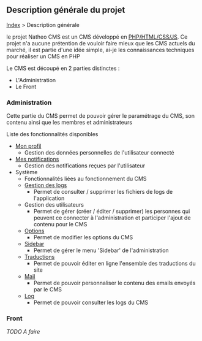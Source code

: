 ## Description générale du projet

[Index](../index.md) > Description générale

le projet Natheo CMS est un CMS développé en [PHP/HTML/CSS/JS][1]. 
Ce projet n'a aucune prétention de vouloir faire mieux que les CMS actuels du marché, il est partie d'une idée simple, ai-je les connaissances techniques pour réaliser un CMS en PHP

Le CMS est découpé en 2 parties distinctes :
- L'Administration
- Le Front

### Administration
Cette partie du CMS permet de pouvoir gérer le paramétrage du CMS, son contenu ainsi que les membres et administrateurs

Liste des fonctionnalités disponibles
* [Mon profil](Fonctionnelles/Administration/mon_profil.md)
  * Gestion des données personnelles de l'utilisateur connecté
* [Mes notifications](Fonctionnelles/Administration/Global/notifications.md)
  * Gestion des notifications reçues par l'utilisateur
* Système
  * Fonctionnalités liées au fonctionnement du CMS
  * [Gestion des logs](Fonctionnelles/Administration/System/log.md)
    * Permet de consulter / supprimer les fichiers de logs de l'application
  * Gestion des utilisateurs 
    * Permet de gérer (créer / éditer / supprimer) les personnes qui peuvent ce connecter à l'administration et participer l'ajout de contenu pour le CMS
  * [Options](Fonctionnelles/Administration/System/options_system.md)
    * Permet de modifier les options du CMS
  * [Sidebar](Fonctionnelles/Administration/System/sidebar.md)
    * Permet de gérer le menu 'Sidebar' de l'administration
  * [Traductions](Fonctionnelles/Administration/System/translation.md)
    * Permet de pouvoir éditer en ligne l'ensemble des traductions du site
  * [Mail](Fonctionnelles/Administration/System/mail.md)
    * Permet de pouvoir personnaliser le contenu des emails envoyés par le CMS
  * [Log](Fonctionnelles/Administration/System/log.md)
    * Permet de pouvoir consulter les logs du CMS

### Front
*TODO A faire*



[1]: Techniques/description.md